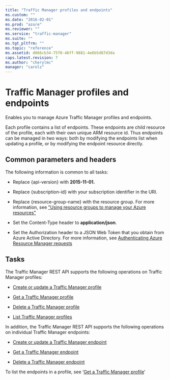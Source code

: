 ```yaml
---
title: "Traffic Manager profiles and endpoints"
ms.custom: ""
ms.date: "2016-02-01"
ms.prod: "azure"
ms.reviewer: ""
ms.service: "traffic-manager"
ms.suite: ""
ms.tgt_pltfrm: ""
ms.topic: "reference"
ms.assetid: d066cb34-75f0-46ff-9881-4e6b5d87d3da
caps.latest.revision: 7
ms.author: "cherylmc"
manager: "carolz"
---
```

# Traffic Manager profiles and endpoints
Enables you to manage Azure Traffic Manager profiles and endpoints.  
  
 Each profile contains a list of endpoints.  These endpoints are child resource of the profile, each with their own unique ARM resource id.  Thus endpoints can be managed in two ways: both by modifying the endpoints list when updating a profile, or by modifying the endpoint resource directly.  
  
##  <a name="bk_common"></a> Common parameters and headers  
 The following information is common to all tasks:  
  
-   Replace {api-version} with **2015-11-01.**  
  
-   Replace {subscription-id} with your subscription identifier in the URI.  
  
-   Replace {resource-group-name} with the resource group. For more information, see ["Using resource groups to manage your Azure resources"](http://azure.microsoft.com/en-us/documentation/articles/azure-preview-portal-using-resource-groups/)  
  
-   Set the Content-Type header to **application/json**.  
  
-   Set the Authorization header to a JSON Web Token that you obtain from Azure Active Directory. For more information, see [Authenticating Azure Resource Manager requests](../../index.md)  
  
## Tasks  
 The Traffic Manager REST API supports the following operations on Traffic Manager profiles:  
  
-   [Create or update a Traffic Manager profile](create-or-update-a-traffic-manager-profile.md)  
  
-   [Get a Traffic Manager profile](get-a-traffic-manager-profile.md)  
  
-   [Delete a Traffic Manager profile](delete-a-traffic-manager-profile.md)  
  
-   [List Traffic Manager profiles](list-traffic-manager-profiles.md)  
  
 In addition, the Traffic Manager REST API supports the following operations on individual Traffic Manager endpoints:  
  
-   [Create or update a Traffic Manager endpoint](create-or-update-a-traffic-manager-endpoint.md)  
  
-   [Get a Traffic Manager endpoint](get-a-traffic-manager-endpoint.md)  
  
-   [Delete a Traffic Manager endpoint](delete-a-traffic-manager-endpoint.md)  
  
 To list the endpoints in a profile, see ‘[Get a Traffic Manager profile](get-a-traffic-manager-profile.md)’
